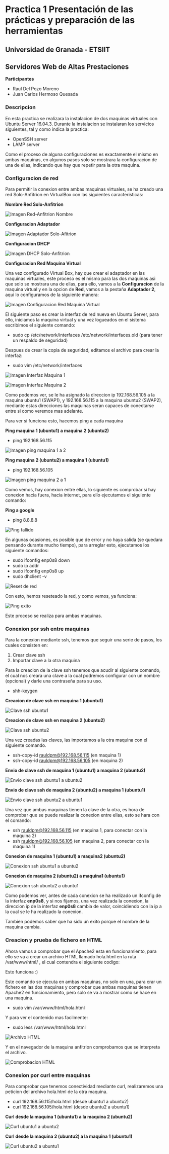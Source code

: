 # Practica 1 Presentación de las prácticas y preparación de las herramientas #

## Universidad de Granada - ETSIIT ##
## Servidores Web de Altas Prestaciones ##

**Participantes**

- Raul Del Pozo Moreno
- Juan Carlos Hermoso Quesada

### Descripcion ###

En esta practica se realizara la instalacion de dos maquinas virtuales con Ubuntu Server 16.04.3. Durante la instalacion se instalaran los servicios siguientes, tal y como indica la practica:

- OpenSSH server
- LAMP server

Como el proceso de alguna configuraciones es exactamente el mismo en ambas maquinas, en algunos pasos solo se mostrara la configuracion de una de ellas, indicando que hay que repetir para la otra maquina.

### Configuracion de red ###

Para permitir la conexion entre ambas maquinas virtuales, se ha creado una red Solo-Anfitrion en VirtualBox con las siguientes caracteristicas:

**Nombre Red Solo-Anfitrion**
 
![Imagen Red-Anfitrion Nombre](https://github.com/rauldpm/SWAP1718/blob/master/Practica1/Imagenes/RedSoloAnfitrion.png "Imagen Red-Anfitrion Nombre")

**Configuracion Adaptador**

![Imagen Adaptador Solo-Afitrion](https://github.com/rauldpm/SWAP1718/blob/master/Practica1/Imagenes/RedSoloAnfitrionAdaptador.png "Imagen Configuracion Adaptador")

**Configuracion DHCP**

![Imagen DHCP Solo-Anfitrion](https://github.com/rauldpm/SWAP1718/blob/master/Practica1/Imagenes/RedSoloAnfitrionDHCP.png "Imagen Configuracion DHCP")

**Configuracion Red Maquina Virtual**

Una vez configurado Virtual Box, hay que crear el adaptador en las maquinas virtuales, este proceso es el mismo para las dos maquinas asi que solo se mostrara una de ellas, para ello, vamos a la **Configuracion** de la maquina virtual y en la opcion de **Red**, vamos a la pestaña **Adaptador 2**, aqui lo configuramos de la siguiente manera:

![Imagen Configuracion Red Maquina Virtual](https://github.com/rauldpm/SWAP1718/blob/master/Practica1/Imagenes/Configuracion%20Red%20Maquina%20Virtual.png "Imagen Configuracion Red Maquina Virtual")

El siguiente paso es crear la interfaz de red nueva en Ubuntu Server, para ello, iniciamos la maquina virtual y una vez logueados en el sistema escribimos el siguiente comando:

- sudo cp /etc/network/interfaces /etc/network/interfaces.old (para tener un respaldo de seguridad)

Despues de crear la copia de seguridad, editamos el archivo para crear la interfaz:

- sudo vim /etc/network/interfaces

![Imagen Interfaz Maquina 1](https://github.com/rauldpm/SWAP1718/blob/master/Practica1/Imagenes/Configuracion%20interfaces%201.png "Imagen Interfaz 1")

![Imagen Interfaz Maquina 2](https://github.com/rauldpm/SWAP1718/blob/master/Practica1/Imagenes/Configuracion%20interfaces%202.png "Imagen Interfaz 2")

Como podemos ver, se le ha asignado la direccion ip 192.168.56.105 a la maquina ubuntu1 (SWAP1), y 192.168.56.115 a la maquina ubuntu2 (SWAP2), mediante estas direcciones las maquinas seran capaces de conectarse entre si como veremos mas adelante.

Para ver si funciona esto, hacemos ping a cada maquina

**Ping maquina 1 (ubuntu1) a maquina 2 (ubuntu2)**

- ping 192.168.56.115

![Imagen ping maquina 1 a 2](https://github.com/rauldpm/SWAP1718/blob/master/Practica1/Imagenes/Ping%20maquina%201.png "Imagen Ping maquina 1")

**Ping maquina 2 (ubuntu2) a maquina 1 (ubuntu1)** 

- ping 192.168.56.105

![Imagen ping maquina 2 a 1](https://github.com/rauldpm/SWAP1718/blob/master/Practica1/Imagenes/Ping%20maquina%202.png "Imagen Ping maquina 2")

Como vemos, hay conexion entre ellas, lo siguiente es comprobar si hay conexion hacia fuera, hacia internet, para ello ejecutamos el siguiente comando:

**Ping a google**

- ping 8.8.8.8 

![Ping fallido](https://github.com/rauldpm/SWAP1718/blob/master/Practica1/Imagenes/ping%20google%20fallido.png "Ping fallido")

En algunas ocasiones, es posible que de error y no haya salida (se quedara pensando durante mucho tiempo), para arreglar esto, ejecutamos los siguiente comandos:

- sudo ifconfig enp0s8 down
- sudo ip addr
- sudo ifconfig enp0s8 up
- sudo dhclient -v

![Reset de red](https://github.com/rauldpm/SWAP1718/blob/master/Practica1/Imagenes/reset%20red.png "Reset red")

Con esto, hemos reseteado la red, y como vemos, ya funciona:

![Ping exito](https://github.com/rauldpm/SWAP1718/blob/master/Practica1/Imagenes/ping%20google%20exito.png "Ping exito")

Este proceso se realiza para ambas maquinas.

### Conexion por ssh entre maquinas ###

Para la conexion mediante ssh, tenemos que seguir una serie de pasos, los cuales consisten en:

1. Crear clave ssh
2. Importar clave a la otra maquina

Para la creacion de la clave ssh tenemos que acudir al siguiente comando, el cual nos creara una clave a la cual podremos configurar con un nombre (opcional) y darle una contraseña para su uso. 

- shh-keygen

**Creacion de clave ssh en maquina 1 (ubuntu1)**

![Clave ssh ubuntu1](https://github.com/rauldpm/SWAP1718/blob/master/Practica1/Imagenes/ssh-keygen1.png "Clave ssh en maquina 1")

**Creacion de clave ssh en maquina 2 (ubuntu2)**

![Clave ssh ubuntu2](https://github.com/rauldpm/SWAP1718/blob/master/Practica1/Imagenes/ssh-keygen2.png "Clave ssh en maquina 2")

Una vez creadas las claves, las importamos a la otra maquina con el siguiente comando.

- ssh-copy-id rauldpm@192.168.56.115 (en maquina 1)
- ssh-copy-id rauldpm@192.168.56.105 (en maquina 2)

**Envio de clave ssh de maquina 1 (ubuntu1) a maquina 2 (ubuntu2)**

![Envio clave ssh ubuntu1 a ubuntu2](https://github.com/rauldpm/SWAP1718/blob/master/Practica1/Imagenes/ssh-copy1.png "Envio clave ssh ubuntu1 a ubuntu2")

**Envio de clave ssh de maquina 2 (ubuntu2) a maquina 1 (ubuntu1)**

![Envio clave ssh ubuntu2 a ubuntu1](https://github.com/rauldpm/SWAP1718/blob/master/Practica1/Imagenes/ssh-copy2.png "Envio clave ssh ubuntu2 a ubuntu1")


Una vez que ambas maquinas tienen la clave de la otra, es hora de comprobar que se puede realizar la conexion entre ellas, esto se hara con el comando:

- ssh rauldpm@192.168.56.115 (en maquina 1, para conectar con la maquina 2)
- ssh rauldpm@192.168.56.105 (en maquina 2, para conectar con la maquina 1)

**Conexion de maquina 1 (ubuntu1) a maquina2 (ubuntu2)**

![Conexion ssh ubuntu1 a ubuntu2](https://github.com/rauldpm/SWAP1718/blob/master/Practica1/Imagenes/ssh-connect1.png "Conexion ssh ubuntu1 a ubuntu2")

**Conexion de maquina 2 (ubuntu2) a maquina1 (ubuntu1)**

![Conexion ssh ubuntu2 a ubuntu1](https://github.com/rauldpm/SWAP1718/blob/master/Practica1/Imagenes/ssh-connect2.png "Conexion ssh ubuntu2 a ubuntu1")

Como podemos ver, antes de cada conexion se ha realizado un ifconfig de la interfaz **enp0s8**, y si nos fijamos, una vez realizada la conexion, la direccion ip de la interfaz **enp0s8** cambia de valor, coincidiendo con la ip a la cual se le ha realizado la conexion.

Tambien podemos saber que ha sido un exito porque el nombre de la maquina cambia.

### Creacion y prueba de fichero en HTML ###

Ahora vamos a comprobar que el Apache2 esta en funcionamiento, para ello se va a crear un archivo HTML llamado hola.html en la ruta /var/www/html/ , el cual contendra el siguiente codigo:

<HTML>
  <BODY>
    Esto funciona  :)
  </BODY>
</HTML>

Este comando se ejecuta en ambas maquinas, no solo en una, para crar un fichero en las dos maquinas y comprobar que ambas maquinas tienen Apache2 en funcionamiento, pero solo se va a mostrar como se hace en una maquina.

- sudo vim /var/www/html/hola.html

Y para ver el contenido mas facilmente:

- sudo less /var/www/html/hola.html

![Archivo HTML](https://github.com/rauldpm/SWAP1718/blob/master/Practica1/Imagenes/holaMaquina1.png "Archivo HTML")

Y en el navegador de la maquina anfitrion comprobamos que se interpreta el archivo.

![Comprobacion HTML](https://github.com/rauldpm/SWAP1718/blob/master/Practica1/Imagenes/HTML.png "Comprobacion HTML")


### Conexion por curl entre maquinas ###

Para comprobar que tenemos conectividad mediante curl, realizaremos una peticion del archivo hola.html de la otra maquina.

- curl 192.168.56.115/hola.html (desde ubuntu1 a ubuntu2)
- curl 192.168.56.105/hola.html (desde ubuntu2 a ubuntu1)

**Curl desde la maquina 1 (ubuntu1) a la maquina 2 (ubuntu2)**

![Curl ubuntu1 a ubuntu2](https://github.com/rauldpm/SWAP1718/blob/master/Practica1/Imagenes/curl1.png "Curl ubuntu1 a ubuntu2")

**Curl desde la maquina 2 (ubuntu2) a la maquina 1 (ubuntu1)**

![Curl ubuntu2 a ubuntu1](https://github.com/rauldpm/SWAP1718/blob/master/Practica1/Imagenes/curl1.png "Curl ubuntu2 a ubuntu1")
















